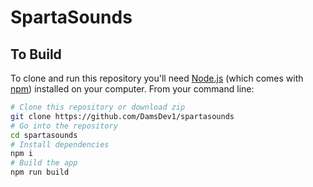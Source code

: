 # SpartaSounds

## To Build

To clone and run this repository you'll need [Node.js](https://nodejs.org/en/download/) (which comes with [npm](http://npmjs.com)) installed on your computer. From your command line:

```bash
# Clone this repository or download zip
git clone https://github.com/DamsDev1/spartasounds
# Go into the repository
cd spartasounds
# Install dependencies
npm i
# Build the app
npm run build
```
